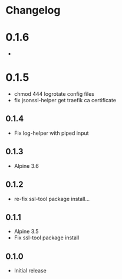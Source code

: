 # Changelog

# 0.1.6
  - 

# 0.1.5
  - chmod 444 logrotate config files
  - fix jsonssl-helper get traefik ca certificate

## 0.1.4
  - Fix log-helper with piped input

## 0.1.3
  - Alpine 3.6

## 0.1.2
  - re-fix ssl-tool package install...

## 0.1.1
  - Alpine 3.5
  - Fix ssl-tool package install

## 0.1.0
  - Initial release

